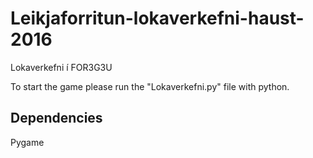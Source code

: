 # Leikjaforritun-lokaverkefni-haust-2016
Lokaverkefni í FOR3G3U

To start the game please run the "Lokaverkefni.py" file with python.


## Dependencies
Pygame
